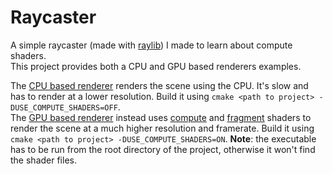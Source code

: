 # Raycaster

A simple raycaster (made with [raylib](https://github.com/raysan5/raylib)) I made to learn about compute shaders.  
This project provides both a CPU and GPU based renderers examples.  

The [CPU based renderer](src/cpu.c) renders the scene using the CPU. It's slow and has to render at a lower resolution. Build it using `cmake <path to project> -DUSE_COMPUTE_SHADERS=OFF`.  
The [GPU based renderer](src/gpu.c) instead uses [compute](shaders/wall.glsl) and [fragment](shaders/frag.glsl) shaders to render the scene at a much higher resolution and framerate. Build it using `cmake <path to project> -DUSE_COMPUTE_SHADERS=ON`. **Note**: the executable has to be run from the root directory of the project, otherwise it won't find the shader files.
